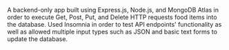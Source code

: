 A backend-only app built using Express.js, Node.js, and MongoDB Atlas in order to execute Get, Post, Put, and Delete HTTP requests food items into the database. Used Insomnia in order to test API endpoints' functionality as well as allowed multiple input types such as JSON and basic text forms to update the database.
